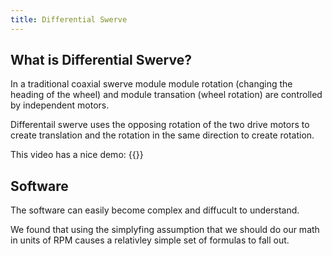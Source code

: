 ```yaml
---
title: Differential Swerve
---
```


## What is Differential Swerve?

In a traditional coaxial swerve module module rotation (changing the heading of the wheel) and module transation (wheel rotation) are controlled by independent motors.

Differentail swerve uses the opposing rotation of the two drive motors to create translation and the rotation in the same direction to create rotation.

This video has a nice demo:
{{<youtube Y1XtXkTUXsI >}}

## Software
The software can easily become complex and diffucult to understand.

We found that using the simplyfing assumption that we should do our math in units of RPM causes a relativley simple set of formulas to fall out.

